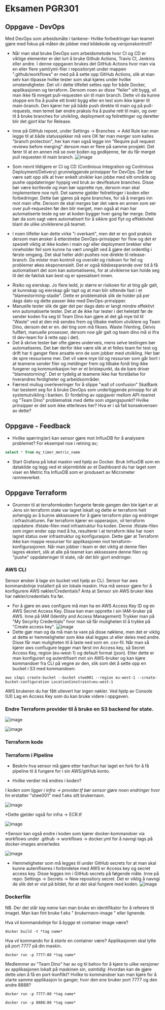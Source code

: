 # Eksamen PGR301

## Oppgave - DevOps

Med DevOps som arbeidsmåte i tankene- Hvilke forbedringer kan teamet gjøre med fokus på måten de jobber med kildekode og versjonskontroll?

* Når man skal bruke DevOps som arbeidsmetode hvor CI og CD er viktige elementer er det lurt å bruke Github Actions, Travis CI, Jenkins eller andre.
I denne oppgaven brukes det GitHub Actions hvor man via en eller flere yaml/yml-filer i repositoryet under mappen ".github/workflows" er med på å sette opp GitHub Actions, slik at man selv kan tilpasse hvilke tester som skal kjøres under hvilke omstendigheter. Det vil i dette tilfellet settes opp for både Docker, applikasjonen og terraform. Dersom noen av disse "feiler" sitt bygg, vil man ikke få mreget pull-requesten sin til main branch. Dette vil da kunne stoppe em fra å pushe ett brekt bygg eller en test som ikke kjører til main-branch. Den kjører her på både push direkte til main og på pull-requests, men temet bør endre praksis fra å pushe rett til main, og over til å bruke branches for utvikling, deployment og feilrettinger og deretter blir det gjort klar for Release.

* Inne på GitHub repoet, under Settings -> Branches -> Add Rule kan man legge til at både statussjekker må vere OK før man merger som kalles "branch protection", her kan man også legge inn "Require pull request reviews before merging" dersom man er flere på samme prosjekt. Det fører til at en annen må se over koden og godkjenne, før du får merget pull requesten til main branch.
![image](https://user-images.githubusercontent.com/56038804/143770751-5d586819-3eb9-453e-bf7f-151a523383bf.png)

* Som nevnt tildigere er CI og CD (Continious Integration og Continious Deployment/Delivery) grunnelggende prinsipper for DevOps.
Det bør være satt opp slik at hver enkelt utvikler kan jobbe med sitt område og pushe oppdateringer hyppig ved bruk av dev/feature branches. Disse bør være kortlevde og man bør opprette nye, dersom man skal implementere noe nytt. Det samme gjelder feilrettinger i koden eller forbedringer. Dette bør gjøres på egne branches, for så å merges inn mot main ofte. Dersom de skal merges bør det være en annen som ser over pull-requesten før den blir merget, men også at man har automatiserte teste og ser at koden bygger hver gang før merge. Dette bør da som sagt være automatisert for å sikkre god flyt og effektivitet blant de ulike utviklerene på teamet.

* I noen tilfeller kan dette virke "i overkant", men det er en god praksis dersom man ønsker å etterstrebe DevOps-prinsipper for flow og det er spesielt viktig at ikke koden i main og/ eller deployment brekker eller inneholder feil som kunne ha vært unngått ved å gjøre det ordentlig i første omgang. Det skal heller aldri pushes noe direkte til release-branch. Da mister man kontroll og oversikt og risikoen for feil og problemer økes eksponensielt.
Det er også tidsbesparende over tid å få autiomatisert det som kan automatiseres, for at utviklerne kan holde seg til det de faktisk kan best og er spesialisert innen.

- Risiko og eierskap. Jo flere ledd, jo større er risikoen for at ting går galt, at kunnskap og eierskap går tapt og at man blir sittende fast i et "blamestorming-stadie". Dette er problematisk slik de holder på per dags dato og dette passer ikke med DevOps-prinsipper.
- Manuelle tester slik de gjør det per dags dato er langt mindre effektivt enn automatiserte tester. Det at de ikke har tester i det heletatt før de sender koden fra seg til Team Dino kan gjøre at det gå mye tid til "Waste" ved at den må sendes frem og tilbake mellom utviklere og Team Dino, dersom det er en. del ting som må fikses. Waste (Venting, Delvis fullført, manuelle prosesser, dersom noe går galt og team dino må si ifra til dev-team for å rette opp i det).
- Det å skrive tester bør ofte gjøres underveis, mens selve testingen bør automatiseres. Det bør derfor ikke være slik at et felles team for test og drift har ti ganger flere ansatte enn de som jobber med utvikling. Her bør de spre ressursene mer. Det vil være mye tid og ressurser som går bort i at teamene sender filer og meldinger frem og tilbake fordi ting ikke fungerer og kommunikasjon her er et bristepunkt, da de bare driver "blamestorming". Det er tydelig at teamene ikke har forståelse for hverandres ferdigheter og arbeidsområder.
- Færrest muliug overleveringer for å slippe "wall of confusion"
SkalBank har bestemt seg for å bruke DevOps som underliggende prinsipp for all systemutvikling i banken. Er fordeling av oppgaver mellom API-teamet og "Team Dino" problematisk med dette som utgangspunkt? Hvilke prinsipper er det som ikke etterleves her? Hva er i så fall konsekvensen av dette?

## Oppgave - Feedback

* Hvilke spørring(er) kan sensor gjøre mot InfluxDB for å analysere problemet? For eksempel noe i retning av;

```sql
select * from my_timer_metric_name
```

* Start Grafana på lokal maskin ved hjelp av Docker. Bruk InfluxDB som en datakilde og legg ved et skjermbilde av et Dashboard du har laget som viser en Metric fra InfluxDB som er produsert av Micrometer rammeverket.

## Oppgave Terraform

* Grunnen til at terraformkoden fungerte første gangen den ble kjørt er at Jens sin terraform state var lagret lokalt og dette er terraform helt avhengig av å kunne akksessere for å gjøre terraform plan og endringer i infrastrukturen. Før terraform kjører en opperasjon, vil terraform oppdatere .tfstate-filen med infrastruktur fra koden. Denne .tfstate-filen som ingen ender opp med å ha, resulterer i at terraform ikke har noen lagret status over infrastruktur og konfigurasjon. Dette gjør at Terraform ikke kan mappe ressurser for applikasjonen mot terraform-konfigurasjonen.
Når man jobber i team er det viktig at denne filen lagres ekstert, slik at alle på teamet kan akksessere denne filen og "pushe" oppdateringer til state, når det blir gjort endringer.

### AWS CLI

Sensor ønsker å lage sin bucket ved hjelp av CLI. Sensor har aws kommandolinje installert på sin lokale maskin. Hva må sensor gjøre for å konfigurere AWS nøkler/Credentials? Anta at Sensor sin AWS bruker ikke har nøkler/credentials fra før.

* For å gjøre en aws configure må man ha en AWS Access Key ID og en AWS Secret Access Key. Disse kan man opprette i sin IAM-bruker på AWS. Inne på IAM (Identity and Access Management) Trykker man på "My Secyrity Credentials" hvor man så får muligheten til å trykke på "Create access key". 
![image](https://user-images.githubusercontent.com/56038804/143626589-607bf0b3-9933-4888-98a3-d34f0fad2b31.png)
* Dette gjør man og da må man ta vare på disse nøklene, men det er viktig at dette er hemmeligheter som ikke skal legges ut eller deles med andre. Disse får man muligheten til å laste ned som en .csv-fil.
Når man så kjører aws confiugure legger man først inn Access key, så Secret Access Key, region (eu-west-1) og default format (json).
Etter dette er man konfigurert og autentifisert mot sin AWS-bruker og kan kjøre kommandoer fra CLI på vegne av den, slik som det å sette opp en bucket i S3 med kommandoen:

```
aws s3api create-bucket --bucket stwe001 --region eu-west-1 --create-bucket-configuration LocationConstraint=eu-west-1
```

AWS brukeren du har fått utlevert har ingen nøkler. Ved hjelp av Console (UI) Lag en Access Key som du kan bruke videre i oppgaven.

### Endre Terraform provider til å bruke en S3 backend for state.

![image](https://user-images.githubusercontent.com/56038804/143772126-24ddc0c7-71fe-4190-b056-5ffca357f38c.png)

![image](https://user-images.githubusercontent.com/56038804/143772092-573504e7-2e30-4a07-a956-ef5722f8162e.png)

### Terraform kode

### Terraform i Pipeline

* Beskriv hva sensor må gjøre etter han/hun har laget en fork for å få pipeline til å fungere for i sin AWS/gitHub konto.

* Hvilke verdier må endres i koden?

*I koden som ligger i infra -> provider.tf bør sensor gjøre noen endringer hvor h*n erstatter "stwe001" med f.eks sitt brukernavn.

![image](https://user-images.githubusercontent.com/56038804/143681629-ce26550e-7b55-4c50-a7b3-c86ac42086bf.png)

*Dette gjelder også for infra -> ECR.tf 

![image](https://user-images.githubusercontent.com/56038804/143681644-66e2f4ac-558c-4e9f-bc5d-1de91e6dfdd4.png)

*Sensor kan også endre i koden som kjører docker-kommandoer via workflows under .github -> workflows -> docker.yml for å navngi tags på docker-images annerledes

![image](https://user-images.githubusercontent.com/56038804/143681768-28d3a0eb-02f3-469b-a0f0-ce2c0de22b0b.png)


* Hemmeligheter som må legges til under GitHub secrets for at man skal kunne autenifiseres i forbindelse med AWS er  Access key og secret access key. Disse legges inn i GitHub secrets på følgende måte. Inne på repo: Settings -> Secrets -> New repository secret. Det er viktig å navngi de slik det er vist på bildet, for at det skal fungere med koden.
![image](https://user-images.githubusercontent.com/56038804/143626395-02a9ff3a-1d79-4686-bca9-42b9c2f6638e.png)


### Dockerfile

NB. Der det står *tag name* kan man bruke en identifikator for å referere til imaget. Man kan fint bruke f.eks " *brukernavn*-image " eller lignende.

Hva vil kommandolinje for å _bygge_ et container image være?
```
docker build -t *tag name*
```

Hva vil kommando for å _starte_ en container være? Applikasjonen skal lytte på port 7777 på din maskin.

```
docker run -p 7777:80 *tag name*
```

Medlemmer av "Team Dino" har av og til behov for å kjøre to ulike versjoner av applikasjonen lokalt på maskinen sin, _samtidig_ .Hvordan kan de gjøre dette uten å få en port-konflikt?  Hvilke to kommandoer kan man kjøre for å starte samme applikasjon to ganger, hvor den ene bruker port 7777 og den andre 8888?

```
docker run -p 7777:80 *tag name*
```
```
docker run -p 8888:80 *tag name*
```
